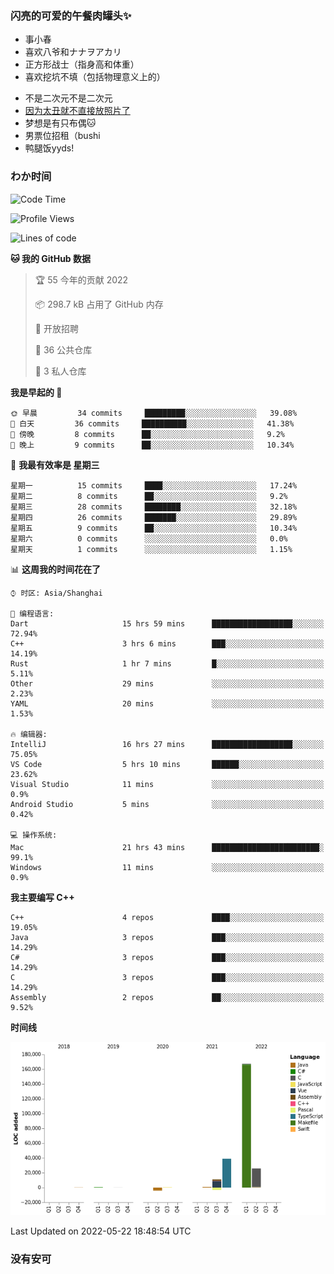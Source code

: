 ### 闪亮的可爱的午餐肉罐头✨
- 事小春
- 喜欢八爷和ナナヲアカリ
- 正方形战士（指身高和体重）
- 喜欢挖坑不填（包括物理意义上的）
<!-- - 找新工作ing，可接受北京上海杭州，目前在杭州 -->
- 不是二次元不是二次元
- [因为太丑就不直接放照片了](https://www.youtube.com/watch?v=dQw4w9WgXcQ)
- 梦想是有只布偶🐱
- 男票位招租（bushi
- 鸭腿饭yyds!
### わか时间
<!--START_SECTION:waka-->
![Code Time](http://img.shields.io/badge/Code%20Time-40%20hrs%2044%20mins-blue)

![Profile Views](http://img.shields.io/badge/%E4%B8%AA%E4%BA%BA%E5%B0%81%E9%9D%A2%E8%A7%82%E7%9C%8B%E6%AC%A1%E6%95%B0-7-blue)

![Lines of code](https://img.shields.io/badge/%E4%BB%8E%E3%80%8C%E4%BD%A0%E5%A5%BD%E4%B8%96%E7%95%8C%E3%80%8D%E6%88%91%E5%B7%B2%E7%BB%8F%E5%86%99%E4%BA%86-237%20Thousand%20%E8%A1%8C%E4%BB%A3%E7%A0%81-blue)

**🐱 我的 GitHub 数据** 

> 🏆 55 今年的贡献 2022
 > 
> 📦 298.7 kB 占用了 GitHub 内存 
 > 
> 💼 开放招聘
 > 
> 📜 36 公共仓库 
 > 
> 🔑 3 私人仓库  
 > 
**我是早起的 🐤** 

```text
🌞 早晨         34 commits     █████████░░░░░░░░░░░░░░░░   39.08% 
🌆 白天         36 commits     ██████████░░░░░░░░░░░░░░░   41.38% 
🌃 傍晚         8 commits      ██░░░░░░░░░░░░░░░░░░░░░░░   9.2% 
🌙 晚上         9 commits      ██░░░░░░░░░░░░░░░░░░░░░░░   10.34%

```
📅 **我最有效率是 星期三** 

```text
星期一          15 commits     ████░░░░░░░░░░░░░░░░░░░░░   17.24% 
星期二          8 commits      ██░░░░░░░░░░░░░░░░░░░░░░░   9.2% 
星期三          28 commits     ████████░░░░░░░░░░░░░░░░░   32.18% 
星期四          26 commits     ███████░░░░░░░░░░░░░░░░░░   29.89% 
星期五          9 commits      ██░░░░░░░░░░░░░░░░░░░░░░░   10.34% 
星期六          0 commits      ░░░░░░░░░░░░░░░░░░░░░░░░░   0.0% 
星期天          1 commits      ░░░░░░░░░░░░░░░░░░░░░░░░░   1.15%

```


📊 **这周我的时间花在了** 

```text
⌚︎ 时区: Asia/Shanghai

💬 编程语言: 
Dart                     15 hrs 59 mins      ██████████████████░░░░░░░   72.94% 
C++                      3 hrs 6 mins        ███░░░░░░░░░░░░░░░░░░░░░░   14.19% 
Rust                     1 hr 7 mins         █░░░░░░░░░░░░░░░░░░░░░░░░   5.11% 
Other                    29 mins             ░░░░░░░░░░░░░░░░░░░░░░░░░   2.23% 
YAML                     20 mins             ░░░░░░░░░░░░░░░░░░░░░░░░░   1.53%

🔥 编辑器: 
IntelliJ                 16 hrs 27 mins      ██████████████████░░░░░░░   75.05% 
VS Code                  5 hrs 10 mins       ██████░░░░░░░░░░░░░░░░░░░   23.62% 
Visual Studio            11 mins             ░░░░░░░░░░░░░░░░░░░░░░░░░   0.9% 
Android Studio           5 mins              ░░░░░░░░░░░░░░░░░░░░░░░░░   0.42%

💻 操作系统: 
Mac                      21 hrs 43 mins      ████████████████████████░   99.1% 
Windows                  11 mins             ░░░░░░░░░░░░░░░░░░░░░░░░░   0.9%

```

**我主要编写 C++** 

```text
C++                      4 repos             ████░░░░░░░░░░░░░░░░░░░░░   19.05% 
Java                     3 repos             ███░░░░░░░░░░░░░░░░░░░░░░   14.29% 
C#                       3 repos             ███░░░░░░░░░░░░░░░░░░░░░░   14.29% 
C                        3 repos             ███░░░░░░░░░░░░░░░░░░░░░░   14.29% 
Assembly                 2 repos             ██░░░░░░░░░░░░░░░░░░░░░░░   9.52%

```


**时间线**

![Chart not found](https://raw.githubusercontent.com/QianNangong/QianNangong/main/charts/bar_graph.png) 


 Last Updated on 2022-05-22 18:48:54 UTC
<!--END_SECTION:waka-->
### 没有安可
